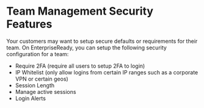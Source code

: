 # Team Management Security Features

Your customers may want to setup secure defaults or requirements for their team. On EnterpriseReady, you can setup the following security configuration for a team:

* Require 2FA (require all users to setup 2FA to login)
* IP Whitelist (only allow logins from certain IP ranges such as a corporate VPN or certain geos)
* Session Length
* Manage active sessions
* Login Alerts
